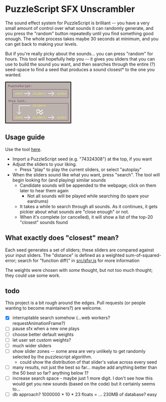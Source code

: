 # PuzzleScript SFX Unscrambler

The sound effect system for PuzzleScript is brilliant -- you have a very small amount of control over what sounds it can randomly generate, and you press the "random" button repeatedly until you find something good enough. The whole process takes maybe 30 seconds at minimum, and you can get back to making your levels.

But if you're really picky about the sounds... you can press "random" for hours. This tool will hopefully help you -- it gives you sliders that you can use to build the sound you want, and then searches through the entire (?) seed-space to find a seed that produces a sound closest* to the one you wanted.

![](./explanation.png)

## Usage guide

Use the tool [here](https://pancelor.github.io/puzzlescript-sfx-unscrambler).

* Import a PuzzleScript seed (e.g. "74324308") at the top, if you want
* Adjust the sliders to your liking.
  * Press "play" to play the current sliders, or select "autoplay"
* When the sliders sound like what you want, press "search". The tool will begin looking for (and playing) similar sounds
  * Candidate sounds will be appended to the webpage; click on them later to hear them again
    * Not all sounds will be played while searching (to spare your eardrums)
  * It takes a while to search through all sounds. As it continues, it gets pickier about what sounds are "close enough" or not.
  * When it's complete (or cancelled), it will show a list of the top-20 "closest" sounds found

## What exactly does "closest" mean?

Each seed generates a set of sliders; these sliders are compared against your input sliders. The "distance" is defined as a weighted sum-of-squared-error; search for "function diff(" in [src/sfxr.js](./src/sfxr.js) for more information

The weights were chosen with _some_ thought, but not too much thought; they could use some work.

## todo

This project is a bit rough around the edges. Pull requests (or people wanting to become maintainers?) are welcome.

* [x] interruptable search somehow (...web workers? requestAnimationFrame?)
* [ ] pause sfx when a new one plays
* [ ] choose better default weights
* [ ] let user set custom weights?
* [ ] much wider sliders
* [ ] show slider zones -- some area are very unlikely to get randomly selected by the puzzlescript algorithm.
  * could show the distribution of that slider's value across every seed
* [ ] many results, not just the best so far... maybe add anything better than the 50 best so far? anything below 1?
* [ ] increase search space - maybe just 1 more digit. I don't see how this would get you new sounds (based on the code) but it certainly seems to...
* [ ] db approach? 1000000 * 10 * 23 floats = ... 230MB of database? easy
